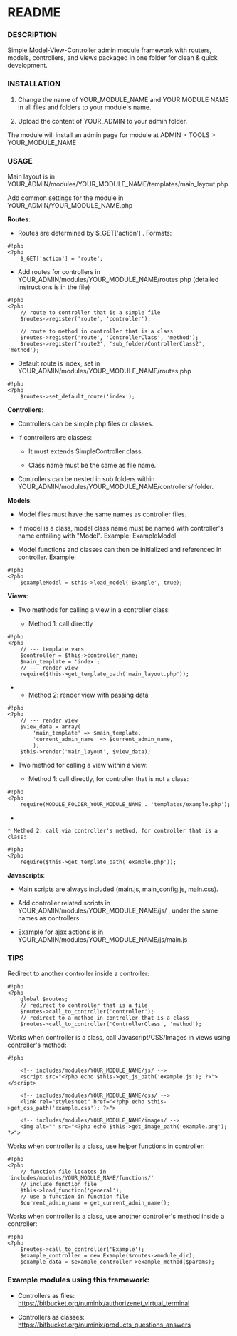 # README #

### DESCRIPTION ###

Simple Model-View-Controller admin module framework with routers, models, controllers, and views
packaged in one folder for clean & quick development.


### INSTALLATION ###

1. Change the name of YOUR_MODULE_NAME and YOUR MODULE NAME in all files and folders to your module's name.

2. Upload the content of YOUR_ADMIN to your admin folder.

The module will install an admin page for module at ADMIN > TOOLS > YOUR_MODULE_NAME


### USAGE ###

Main layout is in YOUR_ADMIN/modules/YOUR_MODULE_NAME/templates/main_layout.php

Add common settings for the module in YOUR_ADMIN/YOUR_MODULE_NAME.php

**Routes**:

- Routes are determined by $_GET['action'] . Formats:

```
#!php
<?php
	$_GET['action'] = 'route';
```

- Add routes for controllers in YOUR_ADMIN/modules/YOUR_MODULE_NAME/routes.php (detailed instructions is in the file)

```
#!php
<?php
	// route to controller that is a simple file
	$routes->register('route', 'controller');

	// route to method in controller that is a class 
	$routes->register('route', 'ControllerClass', 'method');
	$routes->register('route2', 'sub_folder/ControllerClass2', 'method');

```

- Default route is index, set in YOUR_ADMIN/modules/YOUR_MODULE_NAME/routes.php

```
#!php
<?php
	$routes->set_default_route('index');
```

**Controllers**:

- Controllers can be simple php files or classes.

- If controllers are classes:

	* It must extends SimpleController class.

	* Class name must be the same as file name.

- Controllers can be nested in sub folders within YOUR_ADMIN/modules/YOUR_MODULE_NAME/controllers/ folder.

**Models**:

- Model files must have the same names as controller files.

- If model is a class, model class name must be named with controller's name entailing with "Model". Example: ExampleModel

- Model functions and classes can then be initialized and referenced in controller. Example:

```
#!php
<?php
	$exampleModel = $this->load_model('Example', true);
```

**Views**:

- Two methods for calling a view in a controller class:

	* Method 1: call directly

```
#!php
<?php
	// --- template vars
	$controller = $this->controller_name;
	$main_template = 'index';
	// --- render view
	require($this->get_template_path('main_layout.php'));
```
- 
	* Method 2: render view with passing data

```
#!php
<?php
	// --- render view
	$view_data = array(
		'main_template' => $main_template,
		'current_admin_name' => $current_admin_name,
		);
	$this->render('main_layout', $view_data);
```

- Two method for calling a view within a view:

	* Method 1: call directly, for controller that is not a class:

```
#!php
<?php
	require(MODULE_FOLDER_YOUR_MODULE_NAME . 'templates/example.php');
```
- 

	* Method 2: call via controller's method, for controller that is a class:


```
#!php
<?php
	require($this->get_template_path('example.php'));
```

**Javascripts**:

- Main scripts are always included (main.js, main_config.js, main.css).

- Add controller related scripts in YOUR_ADMIN/modules/YOUR_MODULE_NAME/js/ , under the same names as controllers.

- Example for ajax actions is in YOUR_ADMIN/modules/YOUR_MODULE_NAME/js/main.js


### TIPS ###
Redirect to another controller inside a controller:

```
#!php
<?php
	global $routes;
	// redirect to controller that is a file
	$routes->call_to_controller('controller');
	// redirect to a method in controller that is a class
	$routes->call_to_controller('ControllerClass', 'method');

```

Works when controller is a class, call Javascript/CSS/Images in views using controller's method:

```
#!php

	<!-- includes/modules/YOUR_MODULE_NAME/js/ -->
	<script src="<?php echo $this->get_js_path('example.js'); ?>"></script>

	<!-- includes/modules/YOUR_MODULE_NAME/css/ -->
	<link rel="stylesheet" href="<?php echo $this->get_css_path('example.css'); ?>">

	<!-- includes/modules/YOUR_MODULE_NAME/images/ -->
	<img alt="" src="<?php echo $this->get_image_path('example.png'); ?>">
```

Works when controller is a class, use helper functions in controller:

```
#!php
<?php
	// function file locates in 'includes/modules/YOUR_MODULE_NAME/functions/'
	// include function file
	$this->load_function('general');
	// use a function in function file
	$current_admin_name = get_current_admin_name();
```

Works when controller is a class, use another controller's method inside a controller:

```
#!php
<?php
	$routes->call_to_controller('Example');
	$example_controller = new Example($routes->module_dir);
	$example_data = $example_controller->example_method($params);
```

### Example modules using this framework: ###

- Controllers as files:
https://bitbucket.org/numinix/authorizenet_virtual_terminal

- Controllers as classes:
https://bitbucket.org/numinix/products_questions_answers
